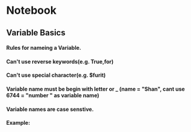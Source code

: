 # Notebook
## Variable Basics
#### Rules for nameing a Variable.

#### Can't use reverse keywords(e.g. True,for)

#### Can't use special character(e.g. $furit)

#### Variable name must be begin with letter or _ (name = "Shan", cant use 6744 = "number " as variable name)

#### Variable names are case senstive.

#### Example:
